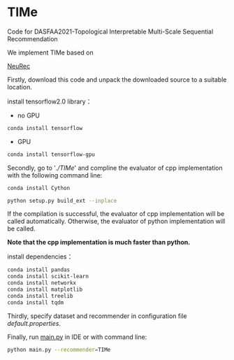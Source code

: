# TIMe

Code for DASFAA2021-Topological Interpretable Multi-Scale Sequential Recommendation

We implement TIMe  based on 

[NeuRec](https://github.com/wubinzzu/NeuRec)

Firstly, download this code and unpack the downloaded source to a suitable location.

install tensorflow2.0 library：

- no GPU

```bash
conda install tensorflow
```

- GPU
```bash
conda install tensorflow-gpu
```

Secondly, go to '*./TIMe*' and compline the evaluator of cpp implementation with the following command line:
```bash
conda install Cython
```

```bash
python setup.py build_ext --inplace
```

If the compilation is successful, the evaluator of cpp implementation will be called automatically.
Otherwise, the evaluator of python implementation will be called.

**Note that the cpp implementation is much faster than python.**

install dependencies：

```bash
conda install pandas
conda install scikit-learn
conda install networkx
conda install matplotlib
conda install treelib
conda install tqdm
```
Thirdly, specify dataset and recommender in configuration file *default.properties*.

Finally, run [main.py](./main.py) in IDE or with command line:

```bash
python main.py --recommender=TIMe
```
